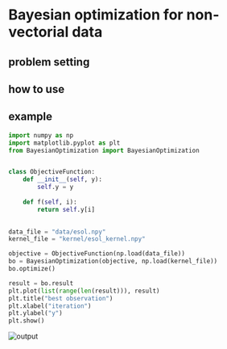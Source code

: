 # Bayesian optimization for non-vectorial data

## problem setting

## how to use

## example
```python
import numpy as np
import matplotlib.pyplot as plt
from BayesianOptimization import BayesianOptimization


class ObjectiveFunction:
    def __init__(self, y):
        self.y = y
        
    def f(self, i):
        return self.y[i]
    

data_file = "data/esol.npy"
kernel_file = "kernel/esol_kernel.npy"

objective = ObjectiveFunction(np.load(data_file))
bo = BayesianOptimization(objective, np.load(kernel_file))
bo.optimize()

result = bo.result
plt.plot(list(range(len(result))), result)
plt.title("best observation")
plt.xlabel("iteration")
plt.ylabel("y")
plt.show()

```

![output](https://user-images.githubusercontent.com/52628617/60892867-d264de80-a29a-11e9-8948-c0a3cd1d14c3.png)
